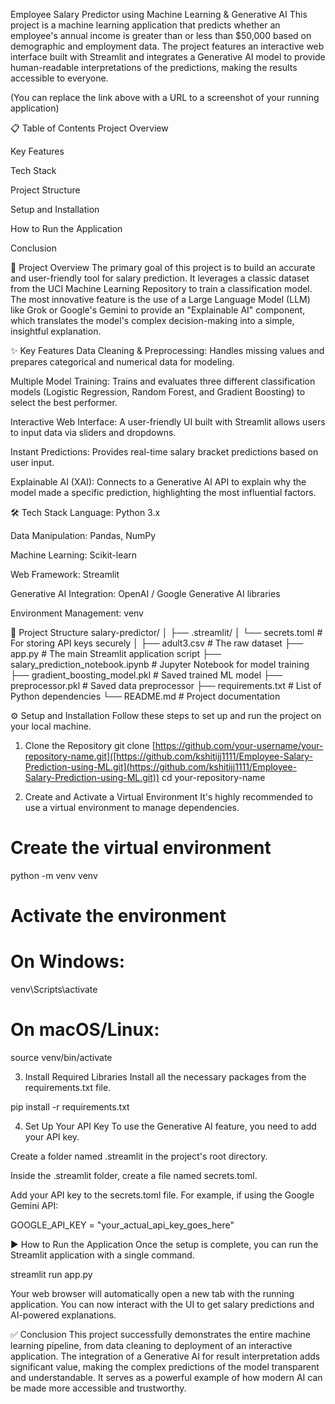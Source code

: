 Employee Salary Predictor using Machine Learning & Generative AI
This project is a machine learning application that predicts whether an employee's annual income is greater than or less than $50,000 based on demographic and employment data. The project features an interactive web interface built with Streamlit and integrates a Generative AI model to provide human-readable interpretations of the predictions, making the results accessible to everyone.

(You can replace the link above with a URL to a screenshot of your running application)

📋 Table of Contents
Project Overview

Key Features

Tech Stack

Project Structure

Setup and Installation

How to Run the Application

Conclusion

🚀 Project Overview
The primary goal of this project is to build an accurate and user-friendly tool for salary prediction. It leverages a classic dataset from the UCI Machine Learning Repository to train a classification model. The most innovative feature is the use of a Large Language Model (LLM) like Grok or Google's Gemini to provide an "Explainable AI" component, which translates the model's complex decision-making into a simple, insightful explanation.

✨ Key Features
Data Cleaning & Preprocessing: Handles missing values and prepares categorical and numerical data for modeling.

Multiple Model Training: Trains and evaluates three different classification models (Logistic Regression, Random Forest, and Gradient Boosting) to select the best performer.

Interactive Web Interface: A user-friendly UI built with Streamlit allows users to input data via sliders and dropdowns.

Instant Predictions: Provides real-time salary bracket predictions based on user input.

Explainable AI (XAI): Connects to a Generative AI API to explain why the model made a specific prediction, highlighting the most influential factors.

🛠️ Tech Stack
Language: Python 3.x

Data Manipulation: Pandas, NumPy

Machine Learning: Scikit-learn

Web Framework: Streamlit

Generative AI Integration: OpenAI / Google Generative AI libraries

Environment Management: venv

📂 Project Structure
salary-predictor/
│
├── .streamlit/
│   └── secrets.toml        # For storing API keys securely
│
├── adult3.csv              # The raw dataset
├── app.py                  # The main Streamlit application script
├── salary_prediction_notebook.ipynb # Jupyter Notebook for model training
├── gradient_boosting_model.pkl # Saved trained ML model
├── preprocessor.pkl        # Saved data preprocessor
├── requirements.txt        # List of Python dependencies
└── README.md               # Project documentation

⚙️ Setup and Installation
Follow these steps to set up and run the project on your local machine.

1. Clone the Repository
git clone [https://github.com/your-username/your-repository-name.git]([https://github.com/kshitijj1111/Employee-Salary-Prediction-using-ML.git](https://github.com/kshitijj1111/Employee-Salary-Prediction-using-ML.git))
cd your-repository-name

2. Create and Activate a Virtual Environment
It's highly recommended to use a virtual environment to manage dependencies.

# Create the virtual environment
python -m venv venv

# Activate the environment
# On Windows:
venv\Scripts\activate
# On macOS/Linux:
source venv/bin/activate

3. Install Required Libraries
Install all the necessary packages from the requirements.txt file.

pip install -r requirements.txt

4. Set Up Your API Key
To use the Generative AI feature, you need to add your API key.

Create a folder named .streamlit in the project's root directory.

Inside the .streamlit folder, create a file named secrets.toml.

Add your API key to the secrets.toml file. For example, if using the Google Gemini API:

GOOGLE_API_KEY = "your_actual_api_key_goes_here"

▶️ How to Run the Application
Once the setup is complete, you can run the Streamlit application with a single command.

streamlit run app.py

Your web browser will automatically open a new tab with the running application. You can now interact with the UI to get salary predictions and AI-powered explanations.

✅ Conclusion
This project successfully demonstrates the entire machine learning pipeline, from data cleaning to deployment of an interactive application. The integration of a Generative AI for result interpretation adds significant value, making the complex predictions of the model transparent and understandable. It serves as a powerful example of how modern AI can be made more accessible and trustworthy.
